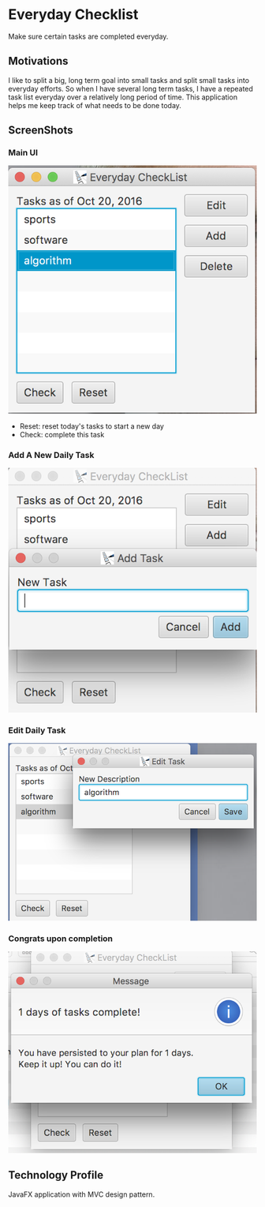 # Everyday Checklist
Make sure certain tasks are completed everyday.

## Motivations
I like to split a big, long term goal into small tasks and split small tasks into everyday efforts.
So when I have several long term tasks, I have a repeated task list everyday over a relatively long
period of time. This application helps me keep track of what needs to be done today.
## ScreenShots
### Main UI
![Main UI](./images/main.png)
* Reset: reset today's tasks to start a new day
* Check: complete this task

### Add A New Daily Task
![New Task](./images/new.png)
### Edit Daily Task
![Edit Task](./images/edit.png)
### Congrats upon completion
![Edit Task](./images/congrats.png)

## Technology Profile
JavaFX application with MVC design pattern.
